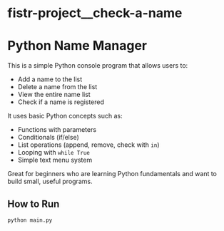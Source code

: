 # fistr-project__check-a-name
# Python Name Manager

This is a simple Python console program that allows users to:

- Add a name to the list
- Delete a name from the list
- View the entire name list
- Check if a name is registered

It uses basic Python concepts such as:

- Functions with parameters
- Conditionals (if/else)
- List operations (append, remove, check with `in`)
- Looping with `while True`
- Simple text menu system

Great for beginners who are learning Python fundamentals and want to build small, useful programs.

## How to Run

```bash
python main.py

